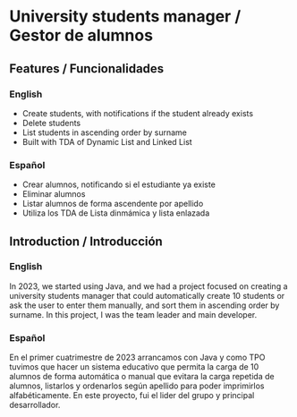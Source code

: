 # University students manager / Gestor de alumnos

## Features / Funcionalidades

### English

- Create students, with notifications if the student already exists
- Delete students
- List students in ascending order by surname
- Built with TDA of Dynamic List and Linked List

### Español

- Crear alumnos, notificando si el estudiante ya existe
- Eliminar alumnos
- Listar alumnos de forma ascendente por apellido
- Utiliza los TDA de Lista dinmámica y lista enlazada
  
## Introduction / Introducción

### English
In 2023, we started using Java, and we had a project focused on creating a university students manager that could automatically create 10 students or ask the user to enter them manually, and sort them in ascending order by surname. 
In this project, I was the team leader and main developer.

### Español
En el primer cuatrimestre de 2023 arrancamos con Java y como TPO tuvimos que hacer un sistema educativo que permita la carga de 10 alumnos de forma automática o manual que evitara la carga repetida de alumnos, listarlos y ordenarlos según apellido para poder imprimirlos alfabéticamente. 
En este proyecto, fui el lider del grupo y principal desarrollador.
